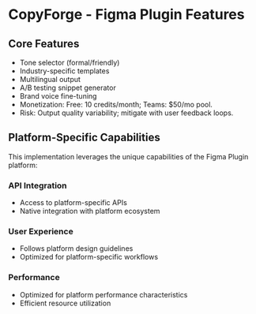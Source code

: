 # CopyForge - Figma Plugin Features

## Core Features
- Tone selector (formal/friendly)
- Industry-specific templates
- Multilingual output
- A/B testing snippet generator
- Brand voice fine-tuning
- Monetization: Free: 10 credits/month; Teams: $50/mo pool.
- Risk: Output quality variability; mitigate with user feedback loops.

## Platform-Specific Capabilities
This implementation leverages the unique capabilities of the Figma Plugin platform:

### API Integration
- Access to platform-specific APIs
- Native integration with platform ecosystem

### User Experience
- Follows platform design guidelines
- Optimized for platform-specific workflows

### Performance
- Optimized for platform performance characteristics
- Efficient resource utilization
